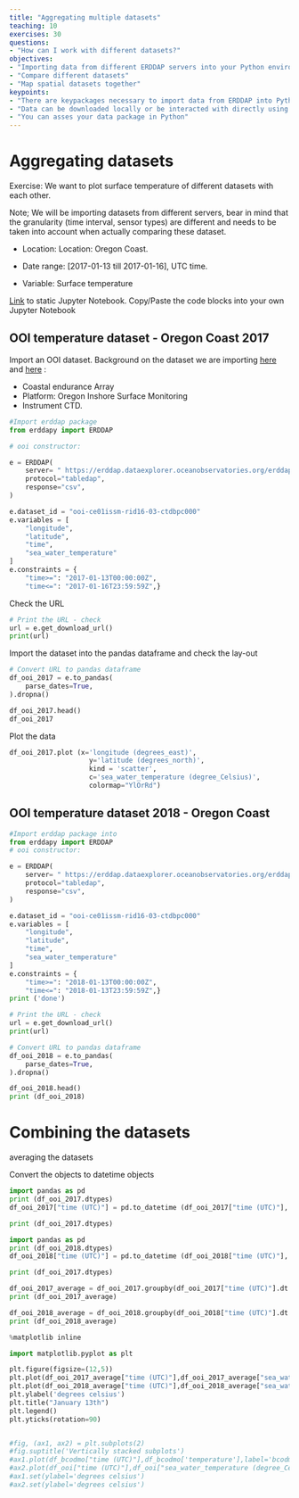 ```yaml
---
title: "Aggregating multiple datasets"
teaching: 10
exercises: 30
questions:
- "How can I work with different datasets?"
objectives:
- "Importing data from different ERDDAP servers into your Python environment "
- "Compare different datasets"
- "Map spatial datasets together"
keypoints:
- "There are keypackages necessary to import data from ERDDAP into Python: pandas, urllib"
- "Data can be downloaded locally or be interacted with directly using erddapy"
- "You can asses your data package in Python"
---
```


# Aggregating datasets

Exercise: We want to plot surface temperature of different datasets with each other. 

Note; We will be importing datasets from different servers, bear in mind that the granularity (time interval, sensor types) are different and needs to be taken into account when actually comparing these dataset. 

* Location: Location: Oregon Coast. 

* Date range: [2017-01-13 till 2017-01-16], UTC time. 

* Variable: Surface temperature

[Link](https://github.com/k-rns/workshop_data_reuse/blob/gh-pages/_episodes/05_dataset_aggregation.ipynb) to static Jupyter Notebook. Copy/Paste the code blocks into your own Jupyter Notebook

## OOI temperature dataset - Oregon Coast 2017

Import an OOI dataset. Background on the dataset we are importing [here](https://ooinet.oceanobservatories.org/data_access/?search=CE01ISSM-RID16-03-CTDBPC000) and [here](https://sensors.ioos.us/#metadata/103705/station) :

* Coastal endurance Array
* Platform: Oregon Inshore Surface Monitoring
* Instrument CTD. 

```python
#Import erddap package
from erddapy import ERDDAP

# ooi constructor:

e = ERDDAP(
    server= " https://erddap.dataexplorer.oceanobservatories.org/erddap/",
    protocol="tabledap",
    response="csv",
)

e.dataset_id = "ooi-ce01issm-rid16-03-ctdbpc000"
e.variables = [
    "longitude",
    "latitude",
    "time",
    "sea_water_temperature"
]
e.constraints = {
    "time>=": "2017-01-13T00:00:00Z",
    "time<=": "2017-01-16T23:59:59Z",}
```

Check the URL
```python
# Print the URL - check
url = e.get_download_url()
print(url)
```

Import the dataset into the pandas dataframe and check the lay-out

```python
# Convert URL to pandas dataframe
df_ooi_2017 = e.to_pandas( 
    parse_dates=True,
).dropna()

df_ooi_2017.head()
df_ooi_2017
```

Plot the data 

```python
df_ooi_2017.plot (x='longitude (degrees_east)', 
                    y='latitude (degrees_north)', 
                    kind = 'scatter',
                    c='sea_water_temperature (degree_Celsius)', 
                    colormap="YlOrRd")
```

## OOI temperature dataset 2018 - Oregon Coast

```python
#Import erddap package into 
from erddapy import ERDDAP
# ooi constructor:

e = ERDDAP(
    server= " https://erddap.dataexplorer.oceanobservatories.org/erddap/",
    protocol="tabledap",
    response="csv",
)

e.dataset_id = "ooi-ce01issm-rid16-03-ctdbpc000"
e.variables = [
    "longitude",
    "latitude",
    "time",
    "sea_water_temperature"
]
e.constraints = {
    "time>=": "2018-01-13T00:00:00Z",
    "time<=": "2018-01-13T23:59:59Z",}
print ('done')
```

```python
# Print the URL - check
url = e.get_download_url()
print(url)
```

```python
# Convert URL to pandas dataframe
df_ooi_2018 = e.to_pandas( 
    parse_dates=True,
).dropna()

df_ooi_2018.head()
print (df_ooi_2018)

```

# Combining the datasets

averaging the datasets

Convert the objects to datetime objects

```python
import pandas as pd
print (df_ooi_2017.dtypes)
df_ooi_2017["time (UTC)"] = pd.to_datetime (df_ooi_2017["time (UTC)"], format = "%Y-%m-%dT%H:%M:%S")

print (df_ooi_2017.dtypes)
```



```python
import pandas as pd
print (df_ooi_2018.dtypes)
df_ooi_2018["time (UTC)"] = pd.to_datetime (df_ooi_2018["time (UTC)"], format = "%Y-%m-%dT%H:%M:%S")

print (df_ooi_2017.dtypes)
```

```python
df_ooi_2017_average = df_ooi_2017.groupby(df_ooi_2017["time (UTC)"].dt.hour)['sea_water_temperature (degree_Celsius)'].mean().reset_index()
print (df_ooi_2017_average)
```

```python
df_ooi_2018_average = df_ooi_2018.groupby(df_ooi_2018["time (UTC)"].dt.hour)['sea_water_temperature (degree_Celsius)'].mean().reset_index()
print (df_ooi_2018_average)
```



```python
%matplotlib inline

import matplotlib.pyplot as plt

plt.figure(figsize=(12,5)) 
plt.plot(df_ooi_2017_average["time (UTC)"],df_ooi_2017_average["sea_water_temperature (degree_Celsius)"],label='2017',c='red',marker='.',linestyle='-') 
plt.plot(df_ooi_2018_average["time (UTC)"],df_ooi_2018_average["sea_water_temperature (degree_Celsius)"],label='2018',c='blue',marker='.',linestyle='-') 
plt.ylabel('degrees celsius')
plt.title("January 13th")
plt.legend()
plt.yticks(rotation=90)


#fig, (ax1, ax2) = plt.subplots(2)
#fig.suptitle('Vertically stacked subplots')
#ax1.plot(df_bcodmo["time (UTC)"],df_bcodmo['temperature'],label='bcodmo',c='red',marker='.',linestyle='-')
#ax2.plot(df_ooi["time (UTC)"],df_ooi["sea_water_temperature (degree_Celsius)"],label='OOI',c='blue',marker='.',linestyle='-')
#ax1.set(ylabel='degrees celsius')
#ax2.set(ylabel='degrees celsius')
```




